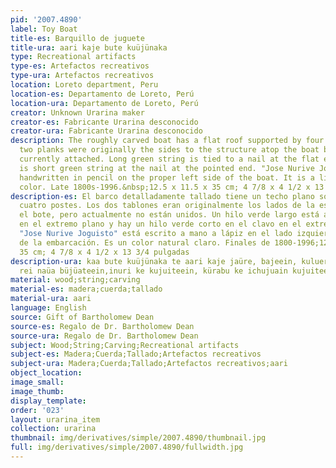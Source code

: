```yaml
---
pid: '2007.4890'
label: Toy Boat
title-es: Barquillo de juguete
title-ura: aari kaje bute kuüjünaka
type: Recreational artifacts
type-es: Artefactos recreativos
type-ura: Artefactos recreativos
location: Loreto department, Peru
location-es: Departamento de Loreto, Perú
location-ura: Departamento de Loreto, Perú
creator: Unknown Urarina maker
creator-es: Fabricante Urarina desconocido
creator-ura: Fabricante Urarina desconocido
description: The roughly carved boat has a flat roof supported by four posts. The
  two planks were originally the sides to the structure atop the boat but are not
  currently attached. Long green string is tied to a nail at the flat end and there
  is short green string at the nail at the pointed end. "Jose Nurive Joguisto" is
  handwritten in pencil on the proper left side of the boat. It is a light natural
  color. Late 1800s-1996.&nbsp;12.5 x 11.5 x 35 cm; 4 7/8 x 4 1/2 x 13 3/4 in
description-es: El barco detalladamente tallado tiene un techo plano sostenido por
  cuatro postes. Los dos tablones eran originalmente los lados de la estructura sobre
  el bote, pero actualmente no están unidos. Un hilo verde largo está atado a un clavo
  en el extremo plano y hay un hilo verde corto en el clavo en el extremo puntiagudo.
  "Jose Nurive Joguisto" está escrito a mano a lápiz en el lado izquierdo derecho
  de la embarcación. Es un color natural claro. Finales de 1800-1996;12,5 x 11,5 x
  35 cm; 4 7/8 x 4 1/2 x 13 3/4 pulgadas
description-ura: kaa bute kuüjünaka te aari kaje jaüre, bajeein, kulueriteein, jeraneein
  rei naüa büjüateein,inuri ke kujuiteein, kürabu ke ichujuain kujuiteein
material: wood;string;carving
material-es: madera;cuerda;tallado
material-ura: aari
language: English
source: Gift of Bartholomew Dean
source-es: Regalo de Dr. Bartholomew Dean
source-ura: Regalo de Dr. Bartholomew Dean
subject: Wood;String;Carving;Recreational artifacts
subject-es: Madera;Cuerda;Tallado;Artefactos recreativos
subject-ura: Madera;Cuerda;Tallado;Artefactos recreativos;aari
object_location:
image_small:
image_thumb:
display_template:
order: '023'
layout: urarina_item
collection: urarina
thumbnail: img/derivatives/simple/2007.4890/thumbnail.jpg
full: img/derivatives/simple/2007.4890/fullwidth.jpg
---
```

